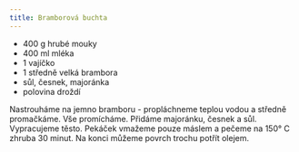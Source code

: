 ```yaml
---
title: Bramborová buchta
---
```


- 400 g hrubé mouky
- 400 ml mléka
- 1 vajíčko
- 1 středně velká brambora
- sůl, česnek, majoránka
- polovina droždí

Nastrouháme na jemno bramboru - propláchneme teplou vodou a středně promačkáme.
Vše promícháme. Přidáme majoránku, česnek a sůl. Vypracujeme těsto.
Pekáček vmažeme pouze máslem a pečeme na 150° C zhruba 30 minut.
Na konci můžeme povrch trochu potřít olejem.
